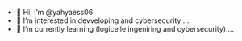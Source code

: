 - 👋 Hi, I’m @yahyaess06
- 👀 I’m interested in devveloping and cybersecurity ...
- 🌱 I’m currently learning (logicelle ingeniring and cybersecurity)....

<!---
yahyaess06/yahyaess06 is a ✨ special ✨ repository because its `README.md` (this file) appears on your GitHub profile.
You can click the Preview link to take a look at your changes.
--->
